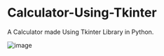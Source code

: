 # Calculator-Using-Tkinter
A Calculator made Using Tkinter Library in Python.


![image](https://user-images.githubusercontent.com/68737300/113411872-834acf80-93d4-11eb-99c0-44106362b4f1.png)
